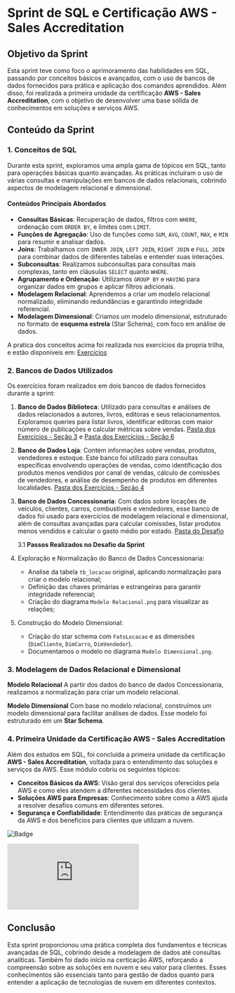 # Sprint de SQL e Certificação AWS - Sales Accreditation

## Objetivo da Sprint

Esta sprint teve como foco o aprimoramento das habilidades em SQL, passando por conceitos básicos e avançados, com o uso de bancos de dados fornecidos para prática e aplicação dos comandos aprendidos. Além disso, foi realizada a primeira unidade da certificação **AWS - Sales Accreditation**, com o objetivo de desenvolver uma base sólida de conhecimentos em soluções e serviços AWS.

## Conteúdo da Sprint

### 1. Conceitos de SQL

Durante esta sprint, exploramos uma ampla gama de tópicos em SQL, tanto para operações básicas quanto avançadas. As práticas incluíram o uso de várias consultas e manipulações em bancos de dados relacionais, cobrindo aspectos de modelagem relacional e dimensional.

#### Conteúdos Principais Abordados

- **Consultas Básicas**: Recuperação de dados, filtros com `WHERE`, ordenação com `ORDER BY`, e limites com `LIMIT`.
- **Funções de Agregação**: Uso de funções como `SUM`, `AVG`, `COUNT`, `MAX`, e `MIN` para resumir e analisar dados.
- **Joins**: Trabalhamos com `INNER JOIN`, `LEFT JOIN`, `RIGHT JOIN` e `FULL JOIN` para combinar dados de diferentes tabelas e entender suas interações.
- **Subconsultas**: Realizamos subconsultas para consultas mais complexas, tanto em cláusulas `SELECT` quanto `WHERE`.
- **Agrupamento e Ordenação**: Utilizamos `GROUP BY` e `HAVING` para organizar dados em grupos e aplicar filtros adicionais.
- **Modelagem Relacional**: Aprendemos a criar um modelo relacional normalizado, eliminando redundâncias e garantindo integridade referencial.
- **Modelagem Dimensional**: Criamos um modelo dimensional, estruturado no formato de **esquema estrela** (Star Schema), com foco em análise de dados.

A pratica dos conceitos acima foi realizada nos exercícios da propria trilha, e estão disponíveis em: [Exercícios](https://github.com/paulorenatojsb/CompassAcademy/tree/main/Sprint%2002/Exerc%C3%ADcios)

### 2. Bancos de Dados Utilizados

Os exercícios foram realizados em dois bancos de dados fornecidos durante a sprint:

1. **Banco de Dados Biblioteca**: Utilizado para consultas e análises de dados relacionados a autores, livros, editoras e seus relacionamentos. Exploramos queries para listar livros, identificar editoras com maior número de publicações e calcular métricas sobre vendas. [Pasta dos Exercícios - Seção 3](https://github.com/paulorenatojsb/CompassAcademy/tree/main/Sprint%2002/Desafio/Exerc%C3%ADcio%20(Desafio)%20-%20Se%C3%A7%C3%A3o%203) e [Pasta dos Exercícios - Seção 6](https://github.com/paulorenatojsb/CompassAcademy/tree/main/Sprint%2002/Desafio/Exerc%C3%ADcio%20(Desafio)%20-%20Se%C3%A7%C3%A3o%206)

2. **Banco de Dados Loja**: Contém informações sobre vendas, produtos, vendedores e estoque. Este banco foi utilizado para consultas específicas envolvendo operações de vendas, como identificação dos produtos menos vendidos por canal de vendas, cálculo de comissões de vendedores, e análise de desempenho de produtos em diferentes localidades. [Pasta dos Exercícios - Seção 4](https://github.com/paulorenatojsb/CompassAcademy/tree/main/Sprint%2002/Desafio/Exerc%C3%ADcio%20(Desafio)%20-%20Se%C3%A7%C3%A3o%204)

3. **Banco de Dados Concessionaria**: Com dados sobre locações de veículos, clientes, carros, combustíveis e vendedores, esse banco de dados foi usado para exercícios de modelagem relacional e dimensional, além de consultas avançadas para calcular comissões, listar produtos menos vendidos e calcular o gasto médio por estado. [Pasta do Desafio](https://github.com/paulorenatojsb/CompassAcademy/tree/main/Sprint%2002/Desafio/DESAFIO%20-%20Se%C3%A7%C3%A3o%208)

    3.1 **Passos Realizados no Desafio da Sprint**
1. Exploração e Normalização do Banco de Dados Concessionaria:
   - Analise da tabela `tb_locacao` original, aplicando normalização para criar o modelo relacional;
   - Definição das chaves primárias e estrangeiras para garantir integridade referencial;
   - Criação do diagrama `Modelo Relacional.png` para visualizar as relações;
2. Construção do Modelo Dimensional:
   - Criação do star schema com `FatoLocacao` e as dimensões (`DimCliente`, `DimCarro`, `DimVendedor`).
   - Documentamos o modelo no diagrama `Modelo Dimensional.png`.

### 3. Modelagem de Dados Relacional e Dimensional

**Modelo Relacional**
A partir dos dados do banco de dados Concessionaria, realizamos a normalização para criar um modelo relacional. 

**Modelo Dimensional**
Com base no modelo relacional, construímos um modelo dimensional para facilitar análises de dados. Esse modelo foi estruturado em um **Star Schema**.

### 4. Primeira Unidade da Certificação AWS - Sales Accreditation

Além dos estudos em SQL, foi concluída a primeira unidade da certificação **AWS - Sales Accreditation**, voltada para o entendimento das soluções e serviços da AWS. Esse módulo cobriu os seguintes tópicos:

- **Conceitos Básicos da AWS**: Visão geral dos serviços oferecidos pela AWS e como eles atendem a diferentes necessidades dos clientes.
- **Soluções AWS para Empresas**: Conhecimento sobre como a AWS ajuda a resolver desafios comuns em diferentes setores.
- **Segurança e Confiabilidade**: Entendimento das práticas de segurança da AWS e dos benefícios para clientes que utilizam a nuvem.

![Badge](https://github.com/paulorenatojsb/CompassAcademy/blob/main/Sprint%2002/Certificados/Badge%20-%20AWS%20Partner%20-%20Sales%20Accreditation.png)

![Certificado de Conclusão AWS Partner: Sales Accreditation](https://github.com/paulorenatojsb/CompassAcademy/blob/main/Sprint%2002/Certificados/AWS%20Certificate_Sales%20Accreditation_Paulo%20Renato%20Braga.pdf)

## Conclusão

Esta sprint proporcionou uma prática completa dos fundamentos e técnicas avançadas de SQL, cobrindo desde a modelagem de dados até consultas analíticas. Também foi dado início na certicação AWS, reforçando a compreensão sobre as soluções em nuvem e seu valor para clientes. Esses conhecimentos são essenciais tanto para gestão de dados quanto para entender a aplicação de tecnologias de nuvem em diferentes contextos.
